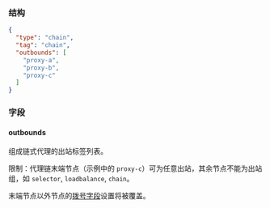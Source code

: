 ### 结构

```json
{
  "type": "chain",
  "tag": "chain",
  "outbounds": [
    "proxy-a",
    "proxy-b",
    "proxy-c"
  ]
}
```

### 字段

#### outbounds

组成链式代理的出站标签列表。

限制：代理链末端节点（示例中的 `proxy-c`）可为任意出站，其余节点不能为出站组，如 `selector`, `loadbalance`, `chain`。

末端节点以外节点的[拨号字段](/zh/configuration/shared/dial/)设置将被覆盖。